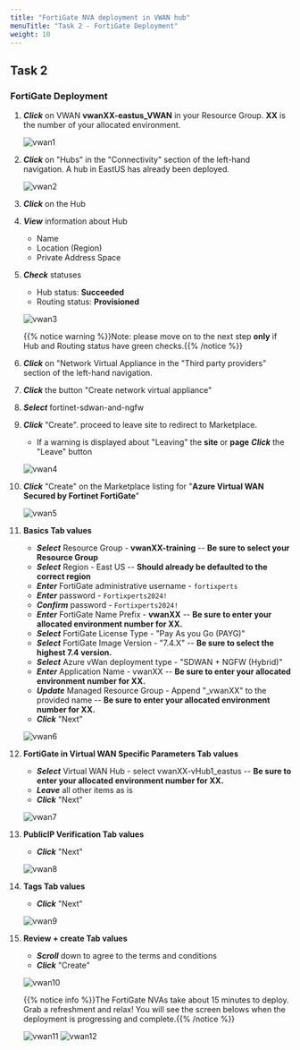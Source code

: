 ```yaml
---
title: "FortiGate NVA deployment in VWAN hub"
menuTitle: "Task 2 - FortiGate Deployment"
weight: 10
---
```


## Task 2

### FortiGate Deployment

1. ***Click*** on VWAN **vwanXX-eastus_VWAN** in your Resource Group. **XX** is the number of your allocated environment.

    ![vwan1](../images/vwan1.jpg)

1. ***Click*** on "Hubs" in the "Connectivity" section of the left-hand navigation. A hub in EastUS has already been deployed.

    ![vwan2](../images/vwan2.jpg)

1. ***Click*** on the Hub

1. ***View*** information about Hub

    - Name
    - Location (Region)
    - Private Address Space

1. ***Check*** statuses

    - Hub status: **Succeeded**
    - Routing status: **Provisioned**

    ![vwan3](../images/vwan3.jpg)

    {{% notice warning %}}Note: please move on to the next step **only** if Hub and Routing status have green checks.{{% /notice %}}

1. ***Click*** on "Network Virtual Appliance in the "Third party providers" section of the left-hand navigation.
1. ***Click*** the button "Create network virtual appliance"
1. ***Select*** fortinet-sdwan-and-ngfw
1. ***Click*** "Create". proceed to leave site to redirect to Marketplace.

    - If a warning is displayed about "Leaving" the **site** or **page** ***Click*** the "Leave" button

    ![vwan4](../images/vwan4.jpg)

1. ***Click*** "Create" on the Marketplace listing for "**Azure Virtual WAN Secured by Fortinet FortiGate**"

    ![vwan5](../images/vwan5.jpg)

1. **Basics Tab values**

    - ***Select*** Resource Group - **vwanXX-training** -- **Be sure to select your Resource Group**
    - ***Select*** Region - East US -- **Should already be defaulted to the correct region**
    - ***Enter*** FortiGate administrative username - ```fortixperts```
    - ***Enter***  password - ```Fortixperts2024!```
    - ***Confirm*** password - ```Fortixperts2024!```
    - ***Enter*** FortiGate Name Prefix - **vwanXX** -- **Be sure to enter your allocated environment number for XX.**
    - ***Select*** FortiGate License Type - "Pay As you Go (PAYG)"
    - ***Select*** FortiGate Image Version - "7.4.X" -- **Be sure to select the highest 7.4 version.**
    - ***Select*** Azure vWan deployment type - "SDWAN + NGFW (Hybrid)"
    - ***Enter*** Application Name - vwanXX -- **Be sure to enter your allocated environment number for XX.**
    - ***Update*** Managed Resource Group - Append "_vwanXX" to the provided name -- **Be sure to enter your allocated environment number for XX.**
    - ***Click*** "Next"

    ![vwan6](../images/vwan6.jpg)

1. **FortiGate in Virtual WAN Specific Parameters Tab values**

    - ***Select*** Virtual WAN Hub - select vwanXX-vHub1_eastus -- **Be sure to enter your allocated environment number for XX.**
    - ***Leave*** all other items as is
    - ***Click*** "Next"

    ![vwan7](../images/vwan7.jpg)

1. **PublicIP Verification Tab values**

    - ***Click*** "Next"

    ![vwan8](../images/vwan8.jpg)

1. **Tags Tab values**

    - ***Click*** "Next"

    ![vwan9](../images/vwan9.jpg)

1. **Review + create Tab values**

    - ***Scroll*** down to agree to the terms and conditions
    - ***Click*** "Create"

    ![vwan10](../images/vwan10.jpg)

    {{% notice info %}}The FortiGate NVAs take about 15 minutes to deploy. Grab a refreshment and relax! You will see the screen belows when the deployment is progressing and complete.{{% /notice %}}

    ![vwan11](../images/vwan11.jpg)
    ![vwan12](../images/vwan12.jpg)
